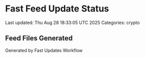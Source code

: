 # Fast Feed Update Status
Last updated: Thu Aug 28 18:33:05 UTC 2025
Categories: crypto

## Feed Files Generated

Generated by Fast Updates Workflow
